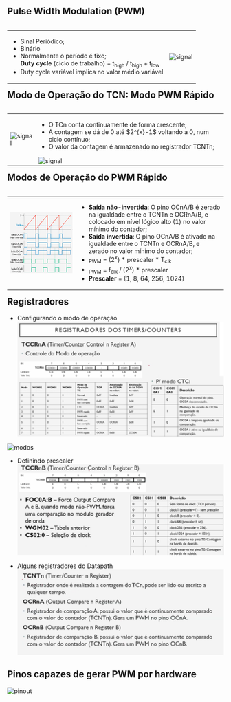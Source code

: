 ## Pulse Width Modulation (PWM)

 <table style="float:right">
  <tr>
    <td>
      <ul>
        <li>Sinal Periódico;</li>
        <li>Binário</li>
        <li>Normalmente o período é fixo;</li>
        <math>
        <b>Duty cycle</b> (ciclo de trabalho) = t<sub>high</sub> / t<sub>high</sub> + t<sub>low</sub>
        </math>
        <li>Duty cycle variável implica no valor médio variável</li>
      </ul> 
    </td>
    <td>
     <img src="https://static.wixstatic.com/media/d63230_2efb8fc9651d4bfeaf816600ec662eb1~mv2.gif" alt="signal" width="100%" height="100%" style="vertical-align:middle">
    </td>
  </tr>
</table> 

## Modo de Operação do TCN: Modo PWM Rápido
<table style="float:right">
  <tr>
    <td>
     <img src="https://camo.githubusercontent.com/af981948d8175551de6fa5fd964931c54f266f4a67a33f7a56247428bead7972/687474703a2f2f322e62702e626c6f6773706f742e636f6d2f2d5733577731624c427438672f5566617951766971346e492f41414141414141414346452f5a356f50346d644968304d2f733634302f6176725f74696d6572302e706e67" alt="signal" width="100%" height="100%" style="vertical-align:middle">
   </td>
   <td>
      <ul>
        <li>O TCn conta continuamente de forma crescente;</li>
        <li>A contagem se dá de 0 até $2^{x}-1$ voltando a 0, num ciclo contínuo;</li>
        <li>O valor da contagem é armazenado no registrador TCNTn;</li>
      </ul>
     <img src="https://camo.githubusercontent.com/22816112a3b1c144d471747e54f15c68fb81060fad753ed5a719693f8e452d20/68747470733a2f2f69302e77702e636f6d2f656d62656464732e636f6d2f77702d636f6e74656e742f75706c6f6164732f323031302f31322f3235305f636f756e74735f6e6f726d616c5f6d6f64652e706e67" alt="signal" width="100%" height="100%" style="vertical-align:middle">
    </td>
  </tr>
</table>

## Modos de Operação do PWM Rápido
<table style="float:right">
  <tr>
    <td>
     <img src="https://github.com/petrucior/ucontrolador/blob/main/lecture4/midia/ondas.png?raw=true" alt="signal" width="100%" height="100%" style="vertical-align:middle">
   </td>
   <td>
      <ul>
        <li><b>Saída não-invertida</b>: O pino OCnA/B é zerado na igualdade entre o TCNTn e OCRnA/B, e colocado em nível lógico alto (1) no valor mínimo do contador;</li>
        <li><b>Saída invertida</b>: O pino OCnA/B é ativado na igualdade entre o TCNTn e OCRnA/B, e zerado no valor mínimo do contador;</li>
        <li> <math>T<sub>PWM</sub> = (2<sup>x</sup>) * prescaler * T<sub>clk</sub></math> </li>
        <li> <math>f<sub>PWM</sub> = f<sub>clk</sub> / (2<sup>x</sup>) * prescaler </math> </li>
        <li> <math> <b>Prescaler</b> = {1, 8, 64, 256, 1024} </math> </li>
      </ul>
    </td>
  </tr>
</table>

## Registradores
- Configurando o modo de operação
![modo](https://github.com/petrucior/ucontrolador/blob/main/lecture3/midia/modos.png?raw=true)

![modos](https://www.arxterra.com/wp-content/uploads/2018/05/arduino_128.png)

- Definindo prescaler
![prescaler](https://github.com/petrucior/ucontrolador/blob/main/lecture3/midia/registerprescaler.png?raw=true)

- Alguns registradores do Datapath
![regdatapath](https://github.com/petrucior/ucontrolador/blob/main/lecture4/midia/regdatpath.png?raw=true)

## Pinos capazes de gerar PWM por hardware
![pinout](https://www.usinainfo.com.br/blog/wp-content/uploads/2018/03/Untitled-1.jpg)
